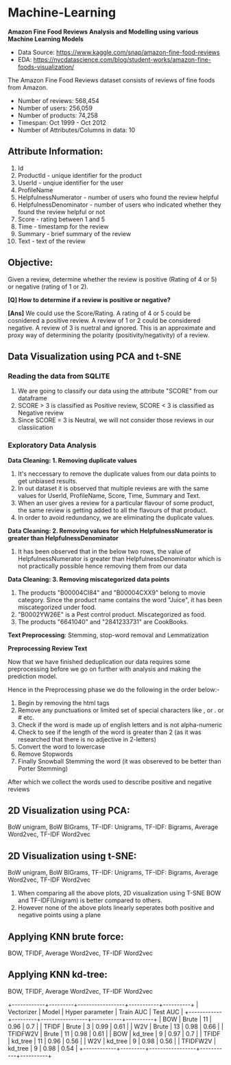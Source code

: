# Machine-Learning
**Amazon Fine Food Reviews Analysis and Modelling using various Machine Learning Models**

- Data Source: https://www.kaggle.com/snap/amazon-fine-food-reviews
- EDA: https://nycdatascience.com/blog/student-works/amazon-fine-foods-visualization/

The Amazon Fine Food Reviews dataset consists of reviews of fine foods from Amazon.

* Number of reviews: 568,454
* Number of users: 256,059
* Number of products: 74,258
* Timespan: Oct 1999 - Oct 2012
* Number of Attributes/Columns in data: 10

## Attribute Information:  

1. Id
2. ProductId - unique identifier for the product
3. UserId - unqiue identifier for the user
4. ProfileName
5. HelpfulnessNumerator - number of users who found the review helpful
6. HelpfulnessDenominator - number of users who indicated whether they found the review helpful or not
7. Score - rating between 1 and 5
8. Time - timestamp for the review
9. Summary - brief summary of the review
10. Text - text of the review

## Objective:
Given a review, determine whether the review is positive (Rating of 4 or 5) or negative (rating of 1 or 2).

**[Q] How to determine if a review is positive or negative?**

**[Ans]** We could use the Score/Rating. A rating of 4 or 5 could be cosnidered a positive review. A review of 1 or 2 could be considered negative. A review of 3 is nuetral and ignored. This is an approximate and proxy way of determining the polarity (positivity/negativity) of a review.

## Data Visualization using PCA and t-SNE

### Reading the data from SQLITE
1. We are going to classify our data using the attribute "SCORE" from our dataframe
2. SCORE > 3 is classified as Positive review, SCORE < 3 is classified as Negative review
3. Since SCORE = 3 is Neutral, we will not consider those reviews in our classiication

### Exploratory Data Analysis

**Data Cleaning: 1. Removing duplicate values**

1. It's neccessary to remove the duplicate values from our data points to get unbiased results.
2. In out dataset it is observed that multiple reviews are with the same values for UserId, ProfileName, Score, Time, Summary and Text.
3. When an user gives a review for a particular flavour of some product, the same review is getting added to all the flavours of that product.
4. In order to avoid redundancy, we are eliminating the duplicate values.

**Data Cleaning: 2. Removing values for which HelpfulnessNumerator is greater than HelpfulnessDenominator**

1. It has been observed that in the below two rows, the value of HelpfulnessNumerator is greater than HelpfulnessDenominator which is not practically possible hence removing them from our data

**Data Cleaning: 3. Removing miscategorized data points**

1. The products "B00004CI84" and "B00004CXX9" belong to movie category. Since the product name contains the word "Juice", it has been miscategorized under food.
2. "B0002YW26E" is a Pest control product. Miscategorized as food.
3. The products "6641040" and "2841233731" are CookBooks.

**Text Preprocessing**: Stemming, stop-word removal and Lemmatization

**Preprocessing Review Text**

Now that we have finished deduplication our data requires some preprocessing before we go on further with analysis and making the prediction model.

Hence in the Preprocessing phase we do the following in the order below:-

1. Begin by removing the html tags
2. Remove any punctuations or limited set of special characters like , or . or # etc.
3. Check if the word is made up of english letters and is not alpha-numeric
4. Check to see if the length of the word is greater than 2 (as it was researched that there is no adjective in 2-letters)
5. Convert the word to lowercase
6. Remove Stopwords
7. Finally Snowball Stemming the word (it was obsereved to be better than Porter Stemming)

After which we collect the words used to describe positive and negative reviews

## 2D Visualization using PCA:
BoW unigram, BoW BIGrams, TF-IDF: Unigrams, TF-IDF: Bigrams, Average Word2vec, TF-IDF Word2vec

## 2D Visualization using t-SNE: 
BoW unigram, BoW BIGrams, TF-IDF: Unigrams, TF-IDF: Bigrams, Average Word2vec, TF-IDF Word2vec

1. When comparing all the above plots, 2D visualization using T-SNE BOW and TF-IDF(Unigram) is better compared to others.
2. However none of the above plots linearly seperates both positive and negative points using a plane

## Applying KNN brute force: 
BOW, TFIDF, Average Word2vec, TF-IDF Word2vec

## Applying KNN kd-tree:
BOW, TFIDF, Average Word2vec, TF-IDF Word2vec

+------------+---------+-----------------+-----------+----------+
| Vectorizer |  Model  | Hyper parameter | Train AUC | Test AUC |
+------------+---------+-----------------+-----------+----------+
|    BOW     |  Brute  |        11       |    0.96   |   0.7    |
|   TFIDF    |  Brute  |        3        |    0.99   |   0.61   |
|    W2V     |  Brute  |        13       |    0.98   |   0.66   |
|  TFIDFW2V  |  Brute  |        11       |    0.98   |   0.61   |
|    BOW     | kd_tree |        9        |    0.97   |   0.7    |
|   TFIDF    | kd_tree |        11       |    0.96   |   0.56   |
|    W2V     | kd_tree |        9        |    0.98   |   0.56   |
|  TFIDFW2V  | kd_tree |        9        |    0.98   |   0.54   |
+------------+---------+-----------------+-----------+----------+

